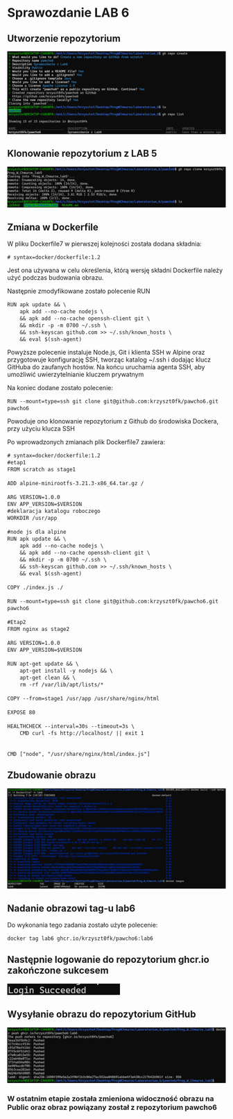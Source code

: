 # Sprawozdanie LAB 6
## Utworzenie repozytorium
![Wynik polecenia create](tworzenie%20repo.png)
## Klonowanie repozytorium z LAB 5
![Wynik polecenia clone](klonowanie%20lab5.png)
## Zmiana w Dockerfile 
W pliku Dockerfile7 w pierwszej kolejności została dodana składnia:
```shell
# syntax=docker/dockerfile:1.2
```
Jest ona używana w celu określenia, którą wersję składni Dockerfile należy użyć podczas budowania obrazu.

Następnie zmodyfikowane zostało polecenie RUN
```shell
RUN apk update && \
    apk add --no-cache nodejs \
    && apk add --no-cache openssh-client git \
    && mkdir -p -m 0700 ~/.ssh \
    && ssh-keyscan github.com >> ~/.ssh/known_hosts \
    && eval $(ssh-agent)
```
Powyższe polecenie instaluje Node.js, Git i klienta SSH w Alpine oraz przygotowuje konfigurację SSH, tworząc katalog ~/.ssh i dodając klucz GitHuba do zaufanych hostów. Na końcu uruchamia agenta SSH, aby umożliwić uwierzytelnianie kluczem prywatnym

Na koniec dodane zostało polecenie:
```shell
RUN --mount=type=ssh git clone git@github.com:krzyszt0fk/pawcho6.git pawcho6
```
Powoduje ono klonowanie repozytorium z Github do środowiska Dockera, przy użyciu klucza SSH

Po wprowadzonych zmianach plik Dockerfile7 zawiera: 
```shell
# syntax=docker/dockerfile:1.2
#etap1
FROM scratch as stage1

ADD alpine-minirootfs-3.21.3-x86_64.tar.gz /

ARG VERSION=1.0.0
ENV APP_VERSION=$VERSION
#deklaracja katalogu roboczego
WORKDIR /usr/app

#node js dla alpine
RUN apk update && \
    apk add --no-cache nodejs \
    && apk add --no-cache openssh-client git \
    && mkdir -p -m 0700 ~/.ssh \
    && ssh-keyscan github.com >> ~/.ssh/known_hosts \
    && eval $(ssh-agent)

COPY ./index.js ./

RUN --mount=type=ssh git clone git@github.com:krzyszt0fk/pawcho6.git pawcho6

#Etap2
FROM nginx as stage2

ARG VERSION=1.0.0
ENV APP_VERSION=$VERSION

RUN apt-get update && \ 
    apt-get install -y nodejs && \
    apt-get clean && \
    rm -rf /var/lib/apt/lists/*

COPY --from=stage1 /usr/app /usr/share/nginx/html

EXPOSE 80

HEALTHCHECK --interval=30s --timeout=3s \
    CMD curl -fs http://localhost/ || exit 1


CMD ["node", "/usr/share/nginx/html/index.js"]

```
## Zbudowanie obrazu
![Wynik polecenia create](zbudowanie%20obrazu.png)

## Nadanie obrazowi tag-u lab6
Do wykonania tego zadania zostało użyte polecenie: 
```shell
docker tag lab6 ghcr.io/krzyszt0fk/pawcho6:lab6
```
## Następnie logowanie do repozytorium ghcr.io zakończone sukcesem
![Wynik polecenia create](zalogowanieGHCR.png)
## Wysyłanie obrazu do repozytorium GitHub
![Wynik polecenia create](DockerPush.png)
### W ostatnim etapie została zmieniona widoczność obrazu na Public oraz obraz powiązany został z repozytorium pawcho6

